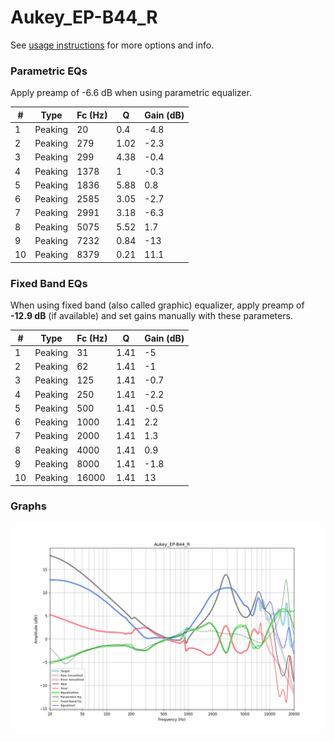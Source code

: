# Aukey_EP-B44_R
See [usage instructions](https://github.com/jaakkopasanen/AutoEq#usage) for more options and info.

### Parametric EQs
Apply preamp of -6.6 dB when using parametric equalizer.

|   # | Type    |   Fc (Hz) |    Q |   Gain (dB) |
|-----|---------|-----------|------|-------------|
|   1 | Peaking |        20 | 0.4  |        -4.8 |
|   2 | Peaking |       279 | 1.02 |        -2.3 |
|   3 | Peaking |       299 | 4.38 |        -0.4 |
|   4 | Peaking |      1378 | 1    |        -0.3 |
|   5 | Peaking |      1836 | 5.88 |         0.8 |
|   6 | Peaking |      2585 | 3.05 |        -2.7 |
|   7 | Peaking |      2991 | 3.18 |        -6.3 |
|   8 | Peaking |      5075 | 5.52 |         1.7 |
|   9 | Peaking |      7232 | 0.84 |       -13   |
|  10 | Peaking |      8379 | 0.21 |        11.1 |

### Fixed Band EQs
When using fixed band (also called graphic) equalizer, apply preamp of **-12.9 dB** (if available) and set gains manually with these parameters.

|   # | Type    |   Fc (Hz) |    Q |   Gain (dB) |
|-----|---------|-----------|------|-------------|
|   1 | Peaking |        31 | 1.41 |        -5   |
|   2 | Peaking |        62 | 1.41 |        -1   |
|   3 | Peaking |       125 | 1.41 |        -0.7 |
|   4 | Peaking |       250 | 1.41 |        -2.2 |
|   5 | Peaking |       500 | 1.41 |        -0.5 |
|   6 | Peaking |      1000 | 1.41 |         2.2 |
|   7 | Peaking |      2000 | 1.41 |         1.3 |
|   8 | Peaking |      4000 | 1.41 |         0.9 |
|   9 | Peaking |      8000 | 1.41 |        -1.8 |
|  10 | Peaking |     16000 | 1.41 |        13   |

### Graphs
![](./Aukey_EP-B44_R.png)
